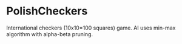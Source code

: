 # PolishCheckers
International checkers (10x10=100 squares) game. AI uses min-max algorithm with alpha-beta pruning.
